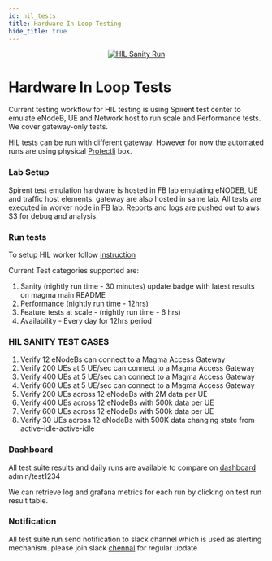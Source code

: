 ```yaml
---
id: hil_tests
title: Hardware In Loop Testing
hide_title: true
---
```


<p align="center">
    <a href="http://automation.fbmagma.ninja"><img src="http://ens-spirent-test-summary.com.s3-us-west-1.amazonaws.com/sanity/hilsanityres.svg" alt="HIL Sanity Run"></a>
</p>

# Hardware In Loop Tests

Current testing workflow for HIL testing is using Spirent test center to emulate eNodeB, UE and Network host to run scale and Performance tests. We cover
gateway-only tests.

HIL tests can be run with different gateway. However for now the automated runs are using physical [Protectli](https://protectli.com/vault-4-port) box.

### Lab Setup


Spirent test emulation hardware is hosted in FB lab emulating eNODEB, UE and traffic host elements. gateway are also hosted in same lab. All tests are
executed in worker node in FB lab. Reports and logs are pushed out to aws S3 for debug and analysis.

### Run tests

To setup HIL worker follow [instruction](https://github.com/fbcinternal/ens_magma/tree/master/spirent_automation)

Current Test categories supported are:
1. Sanity (nightly run time - 30 minutes) update badge with latest results on magma main README
1. Performance (nightly run time - 12hrs)
1. Feature tests at scale - (nightly run time - 6 hrs)
1. Availability - Every day for 12hrs period

### HIL SANITY TEST CASES
1. Verify 12 eNodeBs can connect to a Magma Access Gateway
1. Verify 200 UEs at 5 UE/sec can connect to a Magma Access Gateway
1. Verify 400 UEs at 5 UE/sec can connect to a Magma Access Gateway
1. Verify 600 UEs at 5 UE/sec can connect to a Magma Access Gateway
1. Verify 200 UEs across 12 eNodeBs with 2M data per UE
1. Verify 400 UEs across 12 eNodeBs with 500k data per UE
1. Verify 600 UEs across 12 eNodeBs with 500k data per UE
1. Verify 30 UEs across 12 eNodeBs with 500K data changing state from active-idle-active-idle

### Dashboard
All test suite results and daily runs are available to compare on [dashboard](http://automation.fbmagma.ninja/) admin/test1234

We can retrieve log and grafana metrics for each run by clicking on test run result table.

### Notification
All test suite run send notification to slack channel which is used as alerting mechanism.
please join slack [chennal](https://magmacore.slack.com/archives/C02164DSGPM) for regular update

